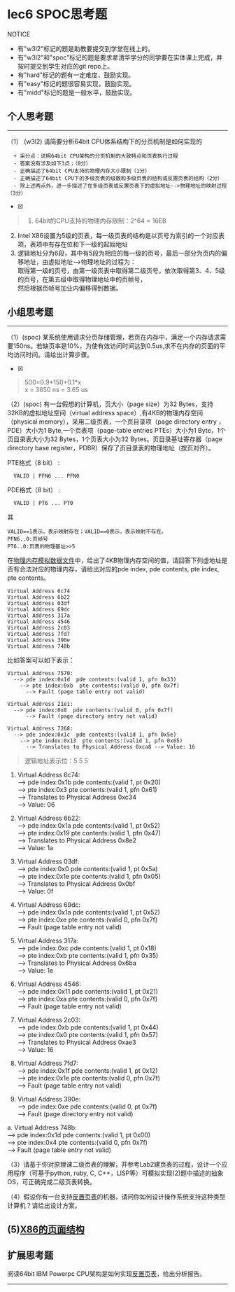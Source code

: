 # lec6 SPOC思考题


NOTICE
- 有"w3l2"标记的题是助教要提交到学堂在线上的。
- 有"w3l2"和"spoc"标记的题是要求拿清华学分的同学要在实体课上完成，并按时提交到学生对应的git repo上。
- 有"hard"标记的题有一定难度，鼓励实现。
- 有"easy"标记的题很容易实现，鼓励实现。
- 有"midd"标记的题是一般水平，鼓励实现。


## 个人思考题
---

（1） (w3l2) 请简要分析64bit CPU体系结构下的分页机制是如何实现的
```
  + 采分点：说明64bit CPU架构的分页机制的大致特点和页表执行过程
  - 答案没有涉及如下3点；（0分）
  - 正确描述了64bit CPU支持的物理内存大小限制（1分）
  - 正确描述了64bit CPU下的多级页表的级数和多级页表的结构或反置页表的结构（2分）
  - 除上述两点外，进一步描述了在多级页表或反置页表下的虚拟地址-->物理地址的映射过程（3分）
 ```
- [x]  

>  1. 64bit的CPU支持的物理内存限制：2^64 = 16EB      
2. Intel X86设置为5级的页表，每一级页表的结构是以页号为索引的一个对应表项，表项中有存在位和下一级的起始地址     
3. 逻辑地址分为6段，其中有5段为相应的每一级的页号，最后一部分为页内的偏移地址，由虚拟地址-->物理地址的过程为：  
    取得第一级的页号，由第一级页表中取得第二级页号，依次取得第3、4、5级的页号，在第五级中取得物理地址中的页帧号，   
	然后根据页帧号加业内偏移得到数据。

## 小组思考题
---

（1）(spoc) 某系统使用请求分页存储管理，若页在内存中，满足一个内存请求需要150ns。若缺页率是10%，为使有效访问时间达到0.5us,求不在内存的页面的平均访问时间。请给出计算步骤。 

- [x]  

> 500=0.9\*150+0.1\*x      
x = 3650 ns = 3.65 us   

（2）(spoc) 有一台假想的计算机，页大小（page size）为32 Bytes，支持32KB的虚拟地址空间（virtual address space）,有4KB的物理内存空间（physical memory），采用二级页表，一个页目录项（page directory entry ，PDE）大小为1 Byte,一个页表项（page-table entries
PTEs）大小为1 Byte，1个页目录表大小为32 Bytes，1个页表大小为32 Bytes。页目录基址寄存器（page directory base register，PDBR）保存了页目录表的物理地址（按页对齐）。

PTE格式（8 bit） :
```
  VALID | PFN6 ... PFN0
```
PDE格式（8 bit） :
```
  VALID | PT6 ... PT0
```
其
```
VALID==1表示，表示映射存在；VALID==0表示，表示映射不存在。
PFN6..0:页帧号
PT6..0:页表的物理基址>>5
```
在[物理内存模拟数据文件](./03-2-spoc-testdata.md)中，给出了4KB物理内存空间的值，请回答下列虚地址是否有合法对应的物理内存，请给出对应的pde index, pde contents, pte index, pte contents。
```
Virtual Address 6c74
Virtual Address 6b22
Virtual Address 03df
Virtual Address 69dc
Virtual Address 317a
Virtual Address 4546
Virtual Address 2c03
Virtual Address 7fd7
Virtual Address 390e
Virtual Address 748b
```

比如答案可以如下表示：
```
Virtual Address 7570:
  --> pde index:0x1d  pde contents:(valid 1, pfn 0x33)
    --> pte index:0xb  pte contents:(valid 0, pfn 0x7f)
      --> Fault (page table entry not valid)
      
Virtual Address 21e1:
  --> pde index:0x8  pde contents:(valid 0, pfn 0x7f)
      --> Fault (page directory entry not valid)

Virtual Address 7268:
  --> pde index:0x1c  pde contents:(valid 1, pfn 0x5e)
    --> pte index:0x13  pte contents:(valid 1, pfn 0x65)
      --> Translates to Physical Address 0xca8 --> Value: 16
```

>  逻辑地址表示位：5 5 5   
1. Virtual Address 6c74:   
	--> pde index:0x1b  pde contents:(valid 1, pt 0x20)    
		--> pte index:0x3  pte contents:(valid 1, pfn 0x61)    
			--> Translates to Physical Address 0xc34    
				--> Value: 06    
			
2. Virtual Address 6b22:    
	--> pde index:0x1a  pde contents:(valid 1, pt 0x52)    
		--> pte index:0x19  pte contents:(valid 1, pfn 0x47)    
			--> Translates to Physical Address 0x8e2    
				--> Value: 1a    
			
3. Virtual Address 03df:    
	--> pde index:0x0  pde contents:(valid 1, pt 0x5a)    
		--> pte index:0x1e  pte contents:(valid 1, pfn 0x05)    
			--> Translates to Physical Address 0x0bf    
				--> Value: 0f    
			
4. Virtual Address 69dc:    
	--> pde index:0x1a  pde contents:(valid 1, pt 0x52)    
		--> pte index:0xe  pte contents:(valid 0, pfn 0x7f)    
			--> Fault (page table entry not valid)     
			
5. Virtual Address 317a:    
	--> pde index:0xc  pde contents:(valid 1, pt 0x18)    
		--> pte index:0xb  pte contents:(valid 1, pfn 0x35)    
			--> Translates to Physical Address 0x6ba    
				--> Value: 1e    
			
6. Virtual Address 4546:    
	--> pde index:0x11  pde contents:(valid 1, pt 0x21)    
		--> pte index:0xa  pte contents:(valid 0, pfn 0x7f)    
			--> Fault (page table entry not valid)      
			
7. Virtual Address 2c03:    
	--> pde index:0xb  pde contents:(valid 1, pt 0x44)    
		--> pte index:0x0  pte contents:(valid 1, pfn 0x57)    
			--> Translates to Physical Address 0xae3    
				--> Value: 16    
			
8. Virtual Address 7fd7:    
	--> pde index:0x1f  pde contents:(valid 1, pt 0x12)    
		--> pte index:0x1e  pte contents:(valid 0, pfn 0x7f)    
			--> Fault (page table entry not valid)    
			
9. Virtual Address 390e:    
	--> pde index:0xe  pde contents:(valid 0, pt 0x7f)    
		--> Fault (page directory entry not valid)    
			
a. Virtual Address 748b:    
	--> pde index:0x1d  pde contents:(valid 1, pt 0x00)    
		--> pte index:0x4  pte contents:(valid 0, pfn 0x7f)    
			--> Fault (page table entry not valid)    
			

（3）请基于你对原理课二级页表的理解，并参考Lab2建页表的过程，设计一个应用程序（可基于python, ruby, C, C++，LISP等）可模拟实现(2)题中描述的抽象OS，可正确完成二级页表转换。


（4）假设你有一台支持[反置页表](http://en.wikipedia.org/wiki/Page_table#Inverted_page_table)的机器，请问你如何设计操作系统支持这种类型计算机？请给出设计方案。

 (5)[X86的页面结构](http://os.cs.tsinghua.edu.cn/oscourse/OS2015/lecture06#head-1f58ea81c046bd27b196ea2c366d0a2063b304ab)
--- 

## 扩展思考题

阅读64bit IBM Powerpc CPU架构是如何实现[反置页表](http://en.wikipedia.org/wiki/Page_table#Inverted_page_table)，给出分析报告。

--- 
